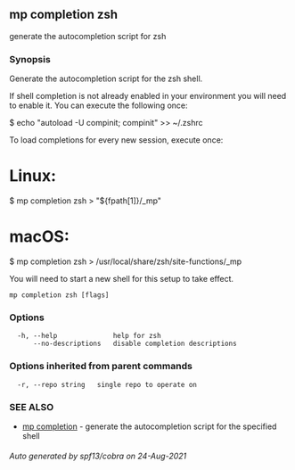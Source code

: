 ## mp completion zsh

generate the autocompletion script for zsh

### Synopsis


Generate the autocompletion script for the zsh shell.

If shell completion is not already enabled in your environment you will need
to enable it.  You can execute the following once:

$ echo "autoload -U compinit; compinit" >> ~/.zshrc

To load completions for every new session, execute once:
# Linux:
$ mp completion zsh > "${fpath[1]}/_mp"
# macOS:
$ mp completion zsh > /usr/local/share/zsh/site-functions/_mp

You will need to start a new shell for this setup to take effect.


```
mp completion zsh [flags]
```

### Options

```
  -h, --help              help for zsh
      --no-descriptions   disable completion descriptions
```

### Options inherited from parent commands

```
  -r, --repo string   single repo to operate on
```

### SEE ALSO

* [mp completion](mp_completion.md)	 - generate the autocompletion script for the specified shell

###### Auto generated by spf13/cobra on 24-Aug-2021
